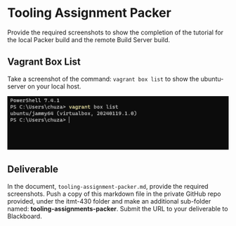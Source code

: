 # Tooling Assignment Packer

Provide the required screenshots to show the completion of the tutorial for the local Packer build and the remote Build Server build.

## Vagrant Box List

Take a screenshot of the command: `vagrant box list` to show the ubuntu-server on your local host.

![vagrant box list](../images/vagrant_list.png "vagrant box list")

## Deliverable

In the document, `tooling-assignment-packer.md`, provide the required screenshots. Push a copy of this markdown file in the private GitHub repo provided, under the itmt-430 folder and make an additional sub-folder named: **tooling-assignments-packer**.  Submit the URL to your deliverable to Blackboard.
